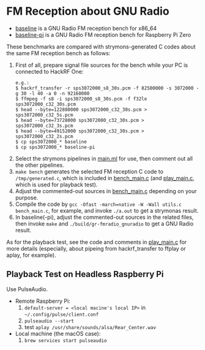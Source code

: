 # FM Reception about GNU Radio 

- [baseline](baseline) is a GNU Radio FM reception bench for x86_64 
- [baseline-pi](baseline-pi) is a GNU Radio FM reception bench for Raspberry Pi Zero

These benchmarks are compared with strymons-generated C codes about the same FM reception bench as follows:
1. First of all, prepare signal file sources for the bench while your PC is connected to HackRF One:
    ```
    e.g.:
    $ hackrf_transfer -r sps3072000_s8_30s.pcm -f 82500000 -s 3072000 -g 30 -l 40 -a 0 -n 92160000
    $ ffmpeg -f s8 -i sps3072000_s8_30s.pcm -f f32le sps3072000_c32_30s.pcm
    $ head --byte=122880000 sps3072000_c32_30s.pcm > sps3072000_c32_5s.pcm
    $ head --byte=73728000 sps3072000_c32_30s.pcm > sps3072000_c32_3s.pcm
    $ head --byte=49152000 sps3072000_c32_30s.pcm > sps3072000_c32_2s.pcm
    $ cp sps3072000_* baseline
    $ cp sps3072000_* baseline-pi
    ```
2. Select the strymons pipelines in [main.ml](main.ml) for use, then comment out all the other pipelines.
3. `make bench` generates the selected FM reception C code to `/tmp/generated.c`, which is included in [bench_main.c](bench_main.c) (and [play_main.c](play_main.c), which is used for playback test). 
4. Adjust the commented-out sources in [bench_main.c](bench_main.c) depending on your purpose.
5. Compile the code by `gcc -Ofast -march=native -W -Wall utils.c bench_main.c`, for example, and invoke `./a.out` to get a strymonas result.
6. In baseline(-pi), adjust the commented-out sources in the related files, then invoke `make` and `./build/gr-fmradio_gnuradio` to get a GNU Radio result.
  
As for the playback test, see the code and comments in [play_main.c](play_main.c) for more details (especially, about pipeing from hackrf_transfer to ffplay or aplay, for example).


## Playback Test on Headless Raspberry Pi
Use PulseAudio.

- Remote Raspberry Pi:
  1. `default-server = <local macine's local IP>` in `~/.config/pulse/client.conf`
  2. `pulseaudio --start`
  3. test `aplay /usr/share/sounds/alsa/Rear_Center.wav`
- Local machine (the macOS case):
  1. `brew services start pulseaudio`


